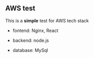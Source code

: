 ## AWS test

This is a **simple** test for AWS tech stack

- fontend: Nginx, React

- backend: node.js

- database: MySql

